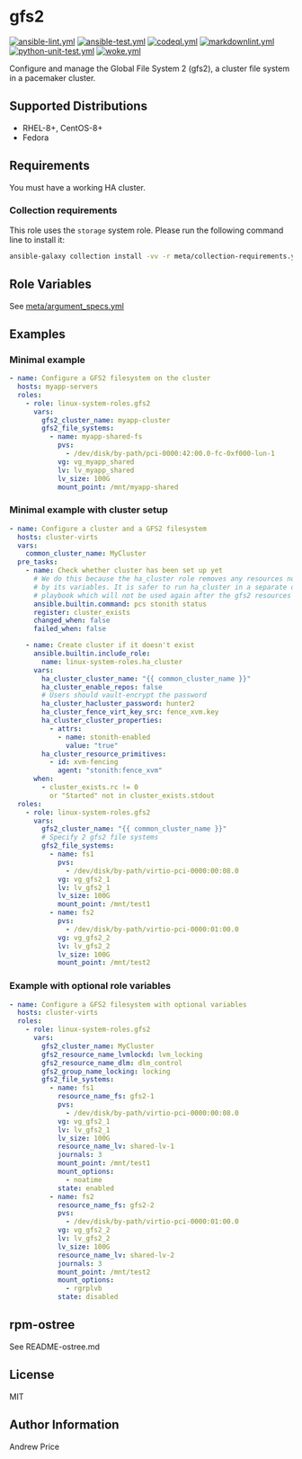 # gfs2

[![ansible-lint.yml](https://github.com/linux-system-roles/gfs2/actions/workflows/ansible-lint.yml/badge.svg)](https://github.com/linux-system-roles/gfs2/actions/workflows/ansible-lint.yml) [![ansible-test.yml](https://github.com/linux-system-roles/gfs2/actions/workflows/ansible-test.yml/badge.svg)](https://github.com/linux-system-roles/gfs2/actions/workflows/ansible-test.yml) [![codeql.yml](https://github.com/linux-system-roles/gfs2/actions/workflows/codeql.yml/badge.svg)](https://github.com/linux-system-roles/gfs2/actions/workflows/codeql.yml) [![markdownlint.yml](https://github.com/linux-system-roles/gfs2/actions/workflows/markdownlint.yml/badge.svg)](https://github.com/linux-system-roles/gfs2/actions/workflows/markdownlint.yml) [![python-unit-test.yml](https://github.com/linux-system-roles/gfs2/actions/workflows/python-unit-test.yml/badge.svg)](https://github.com/linux-system-roles/gfs2/actions/workflows/python-unit-test.yml) [![woke.yml](https://github.com/linux-system-roles/gfs2/actions/workflows/woke.yml/badge.svg)](https://github.com/linux-system-roles/gfs2/actions/workflows/woke.yml)

Configure and manage the Global File System 2 (gfs2), a cluster file system in a pacemaker cluster.

## Supported Distributions

* RHEL-8+, CentOS-8+
* Fedora

## Requirements

You must have a working HA cluster.

### Collection requirements

This role uses the `storage` system role.  Please run the following command line
to install it:

```bash
ansible-galaxy collection install -vv -r meta/collection-requirements.yml
```

## Role Variables

See [meta/argument_specs.yml](meta/argument_specs.yml)

## Examples

### Minimal example

```yaml
- name: Configure a GFS2 filesystem on the cluster
  hosts: myapp-servers
  roles:
    - role: linux-system-roles.gfs2
      vars:
        gfs2_cluster_name: myapp-cluster
        gfs2_file_systems:
          - name: myapp-shared-fs
            pvs:
              - /dev/disk/by-path/pci-0000:42:00.0-fc-0xf000-lun-1
            vg: vg_myapp_shared
            lv: lv_myapp_shared
            lv_size: 100G
            mount_point: /mnt/myapp-shared
```

### Minimal example with cluster setup

```yaml
- name: Configure a cluster and a GFS2 filesystem
  hosts: cluster-virts
  vars:
    common_cluster_name: MyCluster
  pre_tasks:
    - name: Check whether cluster has been set up yet
      # We do this because the ha_cluster role removes any resources not specified
      # by its variables. It is safer to run ha_cluster in a separate one-off
      # playbook which will not be used again after the gfs2 resources are created.
      ansible.builtin.command: pcs stonith status
      register: cluster_exists
      changed_when: false
      failed_when: false

    - name: Create cluster if it doesn't exist
      ansible.builtin.include_role:
        name: linux-system-roles.ha_cluster
      vars:
        ha_cluster_cluster_name: "{{ common_cluster_name }}"
        ha_cluster_enable_repos: false
        # Users should vault-encrypt the password
        ha_cluster_hacluster_password: hunter2
        ha_cluster_fence_virt_key_src: fence_xvm.key
        ha_cluster_cluster_properties:
          - attrs:
            - name: stonith-enabled
              value: "true"
        ha_cluster_resource_primitives:
          - id: xvm-fencing
            agent: "stonith:fence_xvm"
      when:
        - cluster_exists.rc != 0
          or "Started" not in cluster_exists.stdout
  roles:
    - role: linux-system-roles.gfs2
      vars:
        gfs2_cluster_name: "{{ common_cluster_name }}"
        # Specify 2 gfs2 file systems
        gfs2_file_systems:
          - name: fs1
            pvs:
              - /dev/disk/by-path/virtio-pci-0000:00:08.0
            vg: vg_gfs2_1
            lv: lv_gfs2_1
            lv_size: 100G
            mount_point: /mnt/test1
          - name: fs2
            pvs:
              - /dev/disk/by-path/virtio-pci-0000:01:00.0
            vg: vg_gfs2_2
            lv: lv_gfs2_2
            lv_size: 100G
            mount_point: /mnt/test2
```

### Example with optional role variables

```yaml
- name: Configure a GFS2 filesystem with optional variables
  hosts: cluster-virts
  roles:
    - role: linux-system-roles.gfs2
      vars:
        gfs2_cluster_name: MyCluster
        gfs2_resource_name_lvmlockd: lvm_locking
        gfs2_resource_name_dlm: dlm_control
        gfs2_group_name_locking: locking
        gfs2_file_systems:
          - name: fs1
            resource_name_fs: gfs2-1
            pvs:
              - /dev/disk/by-path/virtio-pci-0000:00:08.0
            vg: vg_gfs2_1
            lv: lv_gfs2_1
            lv_size: 100G
            resource_name_lv: shared-lv-1
            journals: 3
            mount_point: /mnt/test1
            mount_options:
              - noatime
            state: enabled
          - name: fs2
            resource_name_fs: gfs2-2
            pvs:
              - /dev/disk/by-path/virtio-pci-0000:01:00.0
            vg: vg_gfs2_2
            lv: lv_gfs2_2
            lv_size: 100G
            resource_name_lv: shared-lv-2
            journals: 3
            mount_point: /mnt/test2
            mount_options:
              - rgrplvb
            state: disabled
```

## rpm-ostree

See README-ostree.md

## License

MIT

## Author Information

Andrew Price
